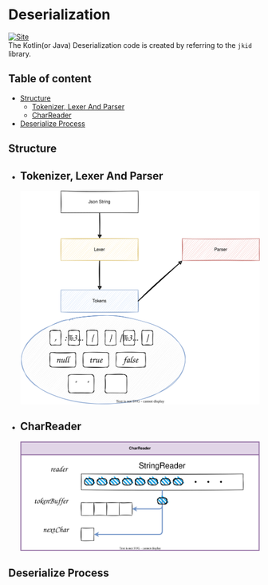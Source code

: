 # Deserialization

[![Site](https://img.shields.io/badge/jkid-github-lightgrey)](https://github.com/yole/jkid)     
The Kotlin(or Java) Deserialization code is created by referring to the `jkid` library.

## Table of content

- [Structure](#structure)
    - [Tokenizer, Lexer And Parser](#tokenizer-lexer-parser)
    - [CharReader](#char-reader-structure)
- [Deserialize Process](#deserialize-process)

## <a id="structure"> Structure

* ## <a id="tokenizer-lexer-parser"> Tokenizer, Lexer And Parser

    <img src="drawio/tokenizer-lexer-parse/tokenizer-lexer-parse.svg"  width="600">

* ## <a id="char-reader-structure"> CharReader

    <img src="drawio/char-reader-structure/char-reader-structure.svg"  width="700">

## <a id="deserialize-process"> Deserialize Process
